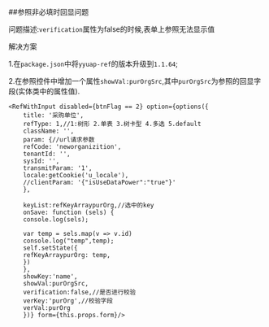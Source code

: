 ##参照非必填时回显问题

问题描述:`verification`属性为false的时候,表单上参照无法显示值

解决方案

1.在`package.json`中将`yyuap-ref`的版本升级到`1.1.64`;

2.在参照控件中增加一个属性`showVal:purOrgSrc`,其中`purOrgSrc`为参照的回显字段(实体类中的属性值).

```
<RefWithInput disabled={btnFlag == 2} option={options({
    title: '采购单位',
    refType: 1,//1:树形 2.单表 3.树卡型 4.多选 5.default
    className: '',
    param: {//url请求参数
    refCode: 'neworganizition',
    tenantId: '',
    sysId: '',
    transmitParam: '1',
    locale:getCookie('u_locale'),
    //clientParam: '{"isUseDataPower":"true"}'
    },

    keyList:refKeyArraypurOrg,//选中的key
    onSave: function (sels) {
    console.log(sels);

    var temp = sels.map(v => v.id)
    console.log("temp",temp);
    self.setState({
    refKeyArraypurOrg: temp,
    })
    },
    showKey:'name',
    showVal:purOrgSrc,
    verification:false,//是否进行校验
    verKey:'purOrg',//校验字段
    verVal:purOrg
    })} form={this.props.form}/> 

```

